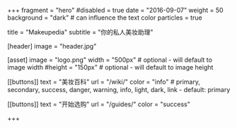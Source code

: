 +++
fragment = "hero"
#disabled = true
date = "2016-09-07"
weight = 50
background = "dark" # can influence the text color
particles = true

title = "Makeupedia"
subtitle = "你的私人美妆助理"

[header]
  image = "header.jpg"

[asset]
  image = "logo.png"
  width = "500px" # optional - will default to image width
  #height = "150px" # optional - will default to image height

[[buttons]]
  text = "美妆百科"
  url = "/wiki/"
  color = "info" # primary, secondary, success, danger, warning, info, light, dark, link - default: primary

[[buttons]]
  text = "开始选购"
  url = "/guides/"
  color = "success"

+++
